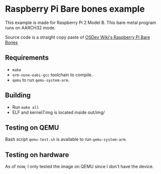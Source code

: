 # Raspberry Pi Bare bones example

This example is made for Raspberry Pi 2 Model B. This bare metal program
runs on AARCH32 mode.

Source code is a straight copy paste of
[OSDev Wiki's Raspberry Pi Bare Bones](https://wiki.osdev.org/Raspberry_Pi_Bare_Bones)

## Requirements

- `make`
- `arm-none-eabi-gcc` toolchain to compile.
- `qemu` to run `qemu-system-arm`.

## Building

- Run `make all`
- ELF and kernel7.img is located inside out/img/

## Testing on QEMU

Bash script `qemu-test.sh` is available to run `qemu-system-arm`.

## Testing on hardware

As of now, I only tested the image on QEMU since I don't have the device.
